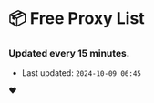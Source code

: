 # :package: Free Proxy List
### Updated every 15 minutes.

- Last updated: `2024-10-09 06:45`

:heart:
